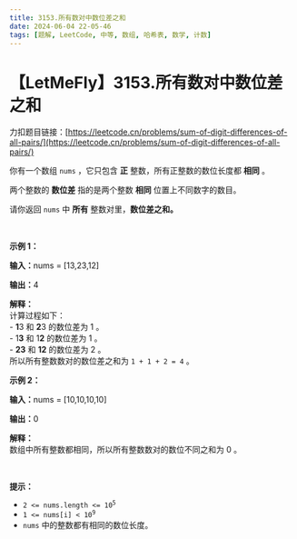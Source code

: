 ```yaml
---
title: 3153.所有数对中数位差之和
date: 2024-06-04 22-05-46
tags: [题解, LeetCode, 中等, 数组, 哈希表, 数学, 计数]
---
```


# 【LetMeFly】3153.所有数对中数位差之和

力扣题目链接：[https://leetcode.cn/problems/sum-of-digit-differences-of-all-pairs/](https://leetcode.cn/problems/sum-of-digit-differences-of-all-pairs/)

<p>你有一个数组&nbsp;<code>nums</code>&nbsp;，它只包含 <strong>正</strong>&nbsp;整数，所有正整数的数位长度都 <strong>相同</strong>&nbsp;。</p>

<p>两个整数的 <strong>数位差</strong>&nbsp;指的是两个整数 <b>相同</b>&nbsp;位置上不同数字的数目。</p>

<p>请你返回 <code>nums</code>&nbsp;中 <strong>所有</strong>&nbsp;整数对里，<strong>数位差之和。</strong></p>

<p>&nbsp;</p>

<p><strong class="example">示例 1：</strong></p>

<div class="example-block">
<p><span class="example-io"><b>输入：</b>nums = [13,23,12]</span></p>

<p><b>输出：</b>4</p>

<p><strong>解释：</strong><br />
计算过程如下：<br />
-&nbsp;<strong>1</strong>3 和&nbsp;<strong>2</strong>3 的数位差为&nbsp;1 。<br />
- 1<strong>3</strong> 和 1<strong>2</strong>&nbsp;的数位差为&nbsp;1 。<br />
-&nbsp;<strong>23</strong> 和&nbsp;<strong>12</strong>&nbsp;的数位差为&nbsp;2 。<br />
所以所有整数数对的数位差之和为&nbsp;<code>1 + 1 + 2 = 4</code>&nbsp;。</p>
</div>

<p><strong class="example">示例 2：</strong></p>

<div class="example-block">
<p><span class="example-io"><b>输入：</b>nums = [10,10,10,10]</span></p>

<p><span class="example-io"><b>输出：</b>0</span></p>

<p><strong>解释：</strong><br />
数组中所有整数都相同，所以所有整数数对的数位不同之和为 0 。</p>
</div>

<p>&nbsp;</p>

<p><strong>提示：</strong></p>

<ul>
	<li><code>2 &lt;= nums.length &lt;= 10<sup>5</sup></code></li>
	<li><code>1 &lt;= nums[i] &lt; 10<sup>9</sup></code></li>
	<li><code>nums</code>&nbsp;中的整数都有相同的数位长度。</li>
</ul>


    